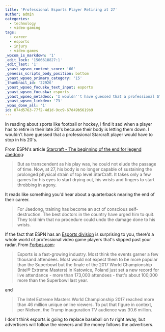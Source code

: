 ```yaml
---
title: 'Professional Esports Player Retiring at 27'
author: admin
categories:
  - technology
  - video-gaming
tags:
  - career
  - esports
  - injury
  - video-games
_wpcom_is_markdown: '1'
_edit_lock: '1506618827:1'
_edit_last: '1'
_yoast_wpseo_content_score: '60'
_genesis_scripts_body_position: bottom
_yoast_wpseo_primary_category: '15'
_thumbnail_id: '22926'
_yoast_wpseo_focuskw_text_input: esports
_yoast_wpseo_focuskw: esports
_yoast_wpseo_metadesc: 'I wouldn''t have guessed that a professional Starcraft esports player would have to stop in his 20''s.'
_yoast_wpseo_linkdex: '73'
_wpas_done_all: '1'
id: 874d5763-77f2-4d1d-9cc9-67d49b5619b9
---
```

<p>In reading about sports like football or hockey, I find it sad when a player has to retire in their late 30's because their body is letting them down. I wouldn't have guessed that a professional Starcraft player would have to stop in his 20's.</p>
<p>From ESPN's article <a href="http://www.espn.com/esports/story/_/id/20848130/starcraft-beginning-end-legend-jaedong">Starcraft - The beginning of the end for legend Jaedong</a>:</p>
<blockquote><p>
  But as transcendent as his play was, he could not elude the passage of time. Now, at 27, his body is no longer capable of sustaining the prolonged physical strain of top level StarCraft. It takes only a few games for his eyes to start drying out, his wrists and fingers to start throbbing in agony.
</p></blockquote>
<p>It reads like something you'd hear about a quarterback nearing the end of their career.</p>
<blockquote><p>
  For Jaedong, training has become an act of conscious self-destruction. The best doctors in the country have urged him to quit. They told him that no procedure could undo the damage done to his wrists.
</p></blockquote>
<p>If the fact that ESPN has an <a href="http://www.espn.com/esports/">Esports division</a> is surprising to you, there's a whole world of professional video game players that's slipped past your radar. From <a href="https://www.forbes.com/sites/paularmstrongtech/2017/03/16/46-million-watched-live-esports-event-10-million-more-than-trump-inauguration-broadcast/#678d4b0591f4">Forbes.com</a>:</p>
<blockquote><p>
  Esports is a fast-growing industry. Most think the events garner a few thousand attendees. Most would not expect them to be more popular than the Superbowl but the finale of the 2017 World Championship (Intel® Extreme Masters) in Katowice, Poland just set a new record for live attendance - more than 173,000 attendees - that's about 100,000 more than the Superbowl last year.
</p></blockquote>
<p>and</p>
<blockquote><p>
  The Intel Extreme Masters World Championship 2017 reached more than 46 million unique online viewers. To put that figure in context, per Nielsen, the Trump inauguration TV audience was 30.6 million.
</p></blockquote>
<p>I don't think esports is going to replace baseball on tv right away, but advertisers will follow the viewers and the money follows the advertisers.</p>
